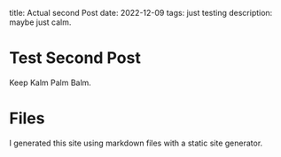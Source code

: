 title: Actual second Post
date: 2022-12-09
tags: just testing
description: maybe just calm.

# Test Second Post

Keep Kalm Palm Balm.

# Files

I generated this site using markdown files with a static site generator.
